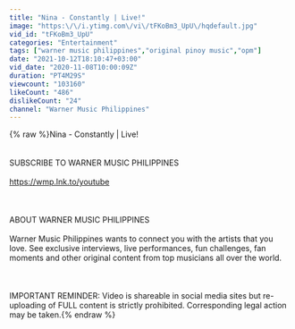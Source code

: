 ```yaml
---
title: "Nina - Constantly | Live!"
image: "https:\/\/i.ytimg.com\/vi\/tFKoBm3_UpU\/hqdefault.jpg"
vid_id: "tFKoBm3_UpU"
categories: "Entertainment"
tags: ["warner music philippines","original pinoy music","opm"]
date: "2021-10-12T18:10:47+03:00"
vid_date: "2020-11-08T10:00:09Z"
duration: "PT4M29S"
viewcount: "103160"
likeCount: "486"
dislikeCount: "24"
channel: "Warner Music Philippines"
---
```

{% raw %}Nina - Constantly | Live!<br /><br /><br />SUBSCRIBE TO WARNER MUSIC PHILIPPINES<br /><br /><a rel="nofollow" target="blank" href="https://wmp.lnk.to/youtube">https://wmp.lnk.to/youtube</a><br /><br /><br /><br />ABOUT WARNER MUSIC PHILIPPINES<br /><br />Warner Music Philippines wants to connect you with the artists that you love. See exclusive interviews, live performances, fun challenges, fan moments and other original content from top musicians all over the world.<br /><br /><br /><br />IMPORTANT REMINDER: Video is shareable in social media sites but re-uploading of FULL content is strictly prohibited. Corresponding legal action may be taken.{% endraw %}
